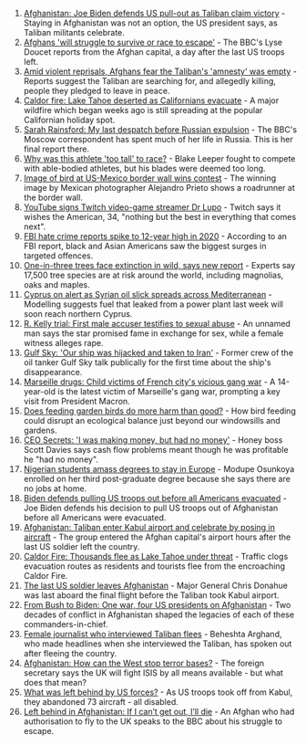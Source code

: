 1. [Afghanistan: Joe Biden defends US pull-out as Taliban claim victory](https://www.bbc.co.uk/news/world-asia-58403735?at_medium=RSS&at_campaign=KARANGA) - Staying in Afghanistan was not an option, the US president says, as Taliban militants celebrate.
2. [Afghans 'will struggle to survive or race to escape'](https://www.bbc.co.uk/news/world-asia-58393245?at_medium=RSS&at_campaign=KARANGA) - The BBC's Lyse Doucet reports from the Afghan capital, a day after the last US troops left.
3. [Amid violent reprisals, Afghans fear the Taliban's 'amnesty' was empty](https://www.bbc.co.uk/news/world-asia-58395954?at_medium=RSS&at_campaign=KARANGA) - Reports suggest the Taliban are searching for, and allegedly killing, people they pledged to leave in peace.
4. [Caldor fire: Lake Tahoe deserted as Californians evacuate](https://www.bbc.co.uk/news/world-us-canada-58399739?at_medium=RSS&at_campaign=KARANGA) - A major wildfire which began weeks ago is still spreading at the popular Californian holiday spot.
5. [Sarah Rainsford: My last despatch before Russian expulsion](https://www.bbc.co.uk/news/world-europe-58395121?at_medium=RSS&at_campaign=KARANGA) - The BBC's Moscow correspondent has spent much of her life in Russia. This is her final report there.
6. [Why was this athlete 'too tall' to race?](https://www.bbc.co.uk/news/disability-58398944?at_medium=RSS&at_campaign=KARANGA) - Blake Leeper fought to compete with able-bodied athletes, but his blades were deemed too long.
7. [Image of bird at US-Mexico border wall wins contest](https://www.bbc.co.uk/news/world-latin-america-58404382?at_medium=RSS&at_campaign=KARANGA) - The winning image by Mexican photographer Alejandro Prieto shows a roadrunner at the border wall.
8. [YouTube signs Twitch video-game streamer Dr Lupo](https://www.bbc.co.uk/news/technology-58396812?at_medium=RSS&at_campaign=KARANGA) - Twitch says it wishes the American, 34, "nothing but the best in everything that comes next".
9. [FBI hate crime reports spike to 12-year high in 2020](https://www.bbc.co.uk/news/world-us-canada-58402839?at_medium=RSS&at_campaign=KARANGA) - According to an FBI report, black and Asian Americans saw the biggest surges in targeted offences.
10. [One-in-three trees face extinction in wild, says new report](https://www.bbc.co.uk/news/science-environment-58394215?at_medium=RSS&at_campaign=KARANGA) - Experts say 17,500 tree species are at risk around the world, including magnolias, oaks and maples.
11. [Cyprus on alert as Syrian oil slick spreads across Mediterranean](https://www.bbc.co.uk/news/world-middle-east-58394430?at_medium=RSS&at_campaign=KARANGA) - Modelling suggests fuel that leaked from a power plant last week will soon reach northern Cyprus.
12. [R. Kelly trial: First male accuser testifies to sexual abuse](https://www.bbc.co.uk/news/entertainment-arts-58393119?at_medium=RSS&at_campaign=KARANGA) - An unnamed man says the star promised fame in exchange for sex, while a female witness alleges rape.
13. [Gulf Sky: 'Our ship was hijacked and taken to Iran'](https://www.bbc.co.uk/news/world-middle-east-56950323?at_medium=RSS&at_campaign=KARANGA) - Former crew of the oil tanker Gulf Sky talk publically for the first time about the ship's disappearance.
14. [Marseille drugs: Child victims of French city's vicious gang war](https://www.bbc.co.uk/news/world-europe-58395124?at_medium=RSS&at_campaign=KARANGA) - A 14-year-old is the latest victim of Marseille's gang war, prompting a key visit from President Macron.
15. [Does feeding garden birds do more harm than good?](https://www.bbc.co.uk/news/science-environment-58346043?at_medium=RSS&at_campaign=KARANGA) - How bird feeding could disrupt an ecological balance just beyond our windowsills and gardens.
16. [CEO Secrets: 'I was making money, but had no money'](https://www.bbc.co.uk/news/business-58319314?at_medium=RSS&at_campaign=KARANGA) - Honey boss Scott Davies says cash flow problems meant though he was profitable he "had no money".
17. [Nigerian students amass degrees to stay in Europe](https://www.bbc.co.uk/news/world-africa-58319976?at_medium=RSS&at_campaign=KARANGA) - Modupe Osunkoya enrolled on her third post-graduate degree because she says there are no jobs at home.
18. [Biden defends pulling US troops out before all Americans evacuated](https://www.bbc.co.uk/news/world-us-canada-58403601?at_medium=RSS&at_campaign=KARANGA) - Joe Biden defends his decision to pull US troops out of Afghanistan before all Americans were evacuated.
19. [Afghanistan: Taliban enter Kabul airport and celebrate by posing in aircraft](https://www.bbc.co.uk/news/world-asia-58393243?at_medium=RSS&at_campaign=KARANGA) - The group entered the Afghan capital's airport hours after the last US soldier left the country.
20. [Caldor Fire: Thousands flee as Lake Tahoe under threat](https://www.bbc.co.uk/news/world-us-canada-58402381?at_medium=RSS&at_campaign=KARANGA) - Traffic clogs evacuation routes as residents and tourists flee from the encroaching Caldor Fire.
21. [The last US soldier leaves Afghanistan](https://www.bbc.co.uk/news/world-us-canada-58390310?at_medium=RSS&at_campaign=KARANGA) - Major General Chris Donahue was last aboard the final flight before the Taliban took Kabul airport.
22. [From Bush to Biden: One war, four US presidents on Afghanistan](https://www.bbc.co.uk/news/world-us-canada-58352128?at_medium=RSS&at_campaign=KARANGA) - Two decades of conflict in Afghanistan shaped the legacies of each of these commanders-in-chief.
23. [Female journalist who interviewed Taliban flees](https://www.bbc.co.uk/news/world-58401364?at_medium=RSS&at_campaign=KARANGA) - Beheshta Arghand, who made headlines when she interviewed the Taliban, has spoken out after fleeing the country.
24. [Afghanistan: How can the West stop terror bases?](https://www.bbc.co.uk/news/uk-58395371?at_medium=RSS&at_campaign=KARANGA) - The foreign secretary says the UK will fight ISIS by all means available - but what does that mean?
25. [What was left behind by US forces?](https://www.bbc.co.uk/news/world-58393763?at_medium=RSS&at_campaign=KARANGA) - As US troops took off from Kabul, they abandoned 73 aircraft - all disabled.
26. [Left behind in Afghanistan: If I can’t get out, I’ll die](https://www.bbc.co.uk/news/world-asia-58375243?at_medium=RSS&at_campaign=KARANGA) - An Afghan who had authorisation to fly to the UK speaks to the BBC about his struggle to escape.
